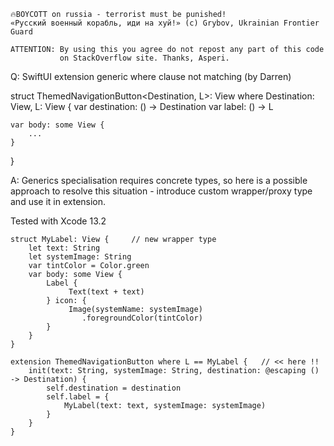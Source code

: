 ```
🔥BOYCOTT on russia - terrorist must be punished!
«Русский военный корабль, иди на хуй!» (c) Grybov, Ukrainian Frontier Guard

ATTENTION: By using this you agree do not repost any part of this code
           on StackOverflow site. Thanks, Asperi.
```

Q: SwiftUI extension generic where clause not matching (by Darren)

struct ThemedNavigationButton<Destination, L>: View where Destination: View, L: View {
    var destination: () -> Destination
    var label: () -> L
    
    var body: some View {
        ...
    }
}

A: Generics specialisation requires concrete types, so here is a possible approach to resolve this situation - introduce custom wrapper/proxy type and use it in extension.

Tested with Xcode 13.2

```
struct MyLabel: View {     // new wrapper type
	let text: String
	let systemImage: String
	var tintColor = Color.green
	var body: some View {
		Label {
			 Text(text + text)
		} icon: {
			 Image(systemName: systemImage)
			 	.foregroundColor(tintColor)
		}
	}
}

extension ThemedNavigationButton where L == MyLabel {   // << here !!
    init(text: String, systemImage: String, destination: @escaping () -> Destination) {
        self.destination = destination
        self.label = {
        	MyLabel(text: text, systemImage: systemImage)
        }
    }
}
```
